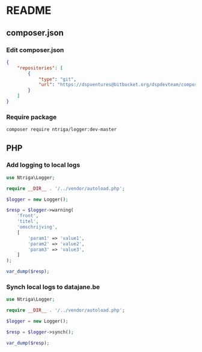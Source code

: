 # README #

## composer.json ##

### Edit composer.json ###

```json
{
	"repositories": [
		{
			"type": "git",
			"url": "https://dspventures@bitbucket.org/dspdevteam/composer-ntriga-logger.git"
		}
	]
}
```

### Require package ###

```
composer require ntriga/logger:dev-master
```

## PHP ##

### Add logging to local logs ###

```php
use Ntriga\Logger;

require __DIR__ . '/../vendor/autoload.php';

$logger = new Logger();

$resp = $logger->warning(
	'front',
	'titel',
	'omschrijving',
	[
		'param1' => 'value1',
		'param2' => 'value2',
		'param3' => 'value3',
	]
);

var_dump($resp);
```


### Synch local logs to datajane.be ###

```php
use Ntriga\Logger;

require __DIR__ . '/../vendor/autoload.php';

$logger = new Logger();

$resp = $logger->synch();

var_dump($resp);
```
